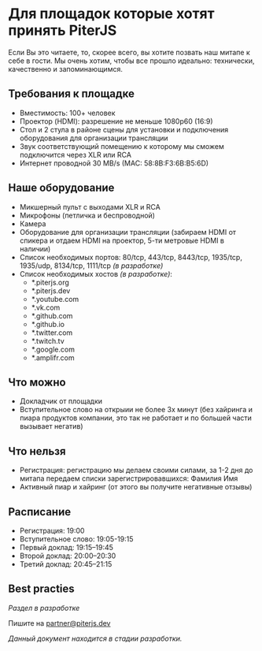 # Для площадок которые хотят принять PiterJS
Если Вы это читаете, то, скорее всего, вы хотите позвать наш митапе к себе в гости. 
Мы очень хотим, чтобы все прошло идеально: технически, качественно и запоминающимся.

## Требования к площадке
- Вместимость: 100+ человек
- Проектор (HDMI): разрешение не меньше 1080p60 (16:9)
- Стол и 2 стула в районе сцены для установки и подключения оборудования для организации трансляции
- Звук соответствующий помещению к которому мы сможем подключится через XLR или RCA
- Интернет проводной 30 MB/s (MAC: 58:8B:F3:6B:B5:6D)

## Наше оборудование
- Микшерный пульт с выходами XLR и RCA
- Микрофоны (петличка и беспроводной)
- Камера
- Оборудование для организации трансляции (забираем HDMI от спикера и отдаем HDMI на проектор, 5-ти метровые HDMI в наличии)
- Список необходимых портов: 80/tcp, 443/tcp, 8443/tcp, 1935/tcp, 1935/udp, 8134/tcp, 1111/tcp *(в разработке)*
- Список необходимых хостов *(в разработке)*:
  - *.piterjs.org
  - *.piterjs.dev
  - *.youtube.com
  - *.vk.com
  - *.github.com
  - *.github.io
  - *.twitter.com
  - *.twitch.tv
  - *.google.com
  - *.amplifr.com

## Что можно
- Докладчик от площадки
- Вступительное слово на открыии не более 3х минут (без хайринга и пиара продуктов компании, это так не работает и по большей части вызывает негатив)

## Что нельзя
- Регистрация: регистрацию мы делаем своими силами, за 1-2 дня до митапа передаем списки зарегистрировавшихся: Фамилия Имя
- Активный пиар и хайринг (от этого вы получите негативные отзывы)

## Расписание
- Регистрация: 19:00
- Вступительное слово: 19:05-19:15
- Первый доклад: 19:15–19:45
- Второй доклад: 20:00–20:30
- Третий доклад: 20:45–21:15

## Best practies
*Раздел в разработке*

Пишите на partner@piterjs.dev

*Данный документ находится в стадии разработки.*
